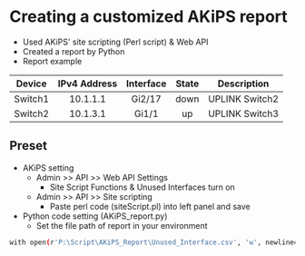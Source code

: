 # Creating a customized AKiPS report

  - Used AKiPS' site scripting (Perl script) & Web API
  - Created a report by Python
  - Report example

|Device|IPv4 Address|Interface|State|Description|
|:------:|:-----------:|:---------:|:-----:|:-----------:|
|Switch1|10.1.1.1|Gi2/17|down|UPLINK Switch2|
|Switch2|10.1.3.1|Gi1/1|up|UPLINK Switch3|


## Preset

  * AKiPS setting
    - Admin >> API >> Web API Settings
      - Site Script Functions & Unused Interfaces turn on
    - Admin >> API >> Site scripting
      - Paste perl code (siteScript.pl) into left panel and save
  * Python code setting (AKiPS_report.py)
    - Set the file path of report in your environment
```sh
with open(r'P:\Script\AKiPS_Report\Unused_Interface.csv', 'w', newline='') as csvFile:
```
